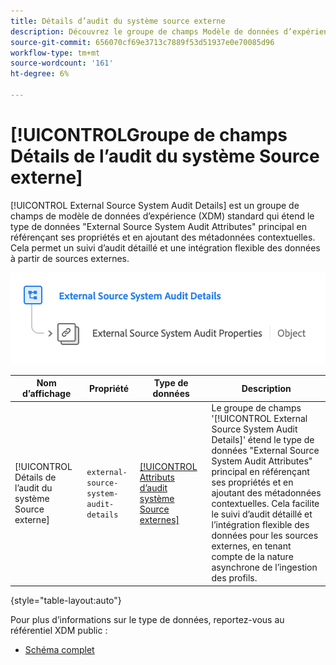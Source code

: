 ```yaml
---
title: Détails d’audit du système source externe
description: Découvrez le groupe de champs Modèle de données d’expérience (XDM) des détails d’audit du système Source externe.
source-git-commit: 656070cf69e3713c7889f53d51937e0e70085d96
workflow-type: tm+mt
source-wordcount: '161'
ht-degree: 6%

---
```


# [!UICONTROL &#x200B; Groupe de champs Détails de l’audit du système Source externe]

[!UICONTROL External Source System Audit Details] est un groupe de champs de modèle de données d’expérience (XDM) standard qui étend le type de données &quot;External Source System Audit Attributes&quot; principal en référençant ses propriétés et en ajoutant des métadonnées contextuelles. Cela permet un suivi d’audit détaillé et une intégration flexible des données à partir de sources externes.

![Schéma du groupe de champs Détails de l’audit du système Source externe.](../../images/field-groups/shared/external-source-system-audit-details.png)

| Nom d’affichage | Propriété | Type de données | Description |
| -------------------------------------------------| ---------------------------------------- | --------- | --- |
| [!UICONTROL Détails de l’audit du système Source externe] | `external-source-system-audit-details` | [[!UICONTROL &#x200B; Attributs d’audit système Source externes]](../../data-types/external-source-system-audit-attributes.md) | Le groupe de champs &#39;[!UICONTROL External Source System Audit Details]&#39; étend le type de données &quot;External Source System Audit Attributes&quot; principal en référençant ses propriétés et en ajoutant des métadonnées contextuelles. Cela facilite le suivi d’audit détaillé et l’intégration flexible des données pour les sources externes, en tenant compte de la nature asynchrone de l’ingestion des profils. |

{style="table-layout:auto"}

Pour plus d’informations sur le type de données, reportez-vous au référentiel XDM public :

* [Schéma complet](https://github.com/adobe/xdm/blob/master/docs/reference/fieldgroups/shared/external-source-system-audit-details.schema.json)